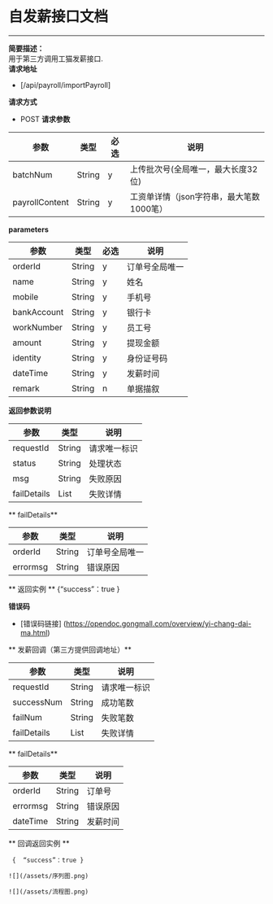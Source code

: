 # 自发薪接口文档

---

**简要描述：**  
    用于第三方调用工猫发薪接口.  
**请求地址**

* [/api/payroll/importPayroll]   

**请求方式**
* POST
**请求参数**

| 参数 | 类型 | 必选 | 说明 |
| --- | --- | --- | --- |
| batchNum | String | y |上传批次号(全局唯一，最大长度32位) |
| payrollContent| String| y | 工资单详情（json字符串，最大笔数1000笔） |

**parameters**

|参数     | 类型 |必选 | 说明  |
|---------|------|-----|-------|
|orderId     |String|y    | 订单号全局唯一|
|name     |String|y    | 姓名      |
|mobile|String|y    |   手机号    |
|bankAccount|String|y    |   银行卡    |   
|workNumber|String|y    |  员工号     |
|amount|String|y    |   提现金额    |
|identity|String|y    |  身份证号码     |
|dateTime|String|y    |    发薪时间   |
|remark|String|n    |   单据描叙    |

**返回参数说明**

|参数     | 类型 | 说明  |
|---------|------|-------|
|requestId    |String|请求唯一标识     | 
|status    |String|处理状态     |
|msg    |String|失败原因     |  
|failDetails|List|    失败详情   | 

** failDetails**

|参数     | 类型 | 说明  
|---------|------|-------|
|orderId|String|   订单号全局唯一    |
|errormsg|String|     错误原因  | 

** 返回实例  **
 {“success”：true }
 
 **错误码**

  - [错误码链接] (https://opendoc.gongmall.com/overview/yi-chang-dai-ma.html)  

** 发薪回调（第三方提供回调地址）**

  |参数     | 类型 | 说明  |
|---------|------|-------|
|requestId    |String|  请求唯一标识     | 
|successNum |String|   成功笔数    |
|failNum|String|    失败笔数   |   
|failDetails|List|    失败详情   | 

** failDetails**

|参数     | 类型 | 说明  |
|---------|------|-------|
|orderId|String|   订单号    |
|errormsg|String|     错误原因  |
|dateTime|String|     发薪时间  |

** 回调返回实例  **

` {  “success”：true }` 

``` 
![](/assets/序列图.png) 

![](/assets/流程图.png)

